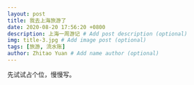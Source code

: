```yaml
---
layout: post
title: 我去上海旅游了
date: 2020-08-20 17:56:20 +0800
description: 上海一周游记 # Add post description (optional)
img: title-3.jpg # Add image post (optional)
tags: [旅游, 流水账]
author: Zhitao Yuan # Add name author (optional)
---
```

先试试占个位，慢慢写。